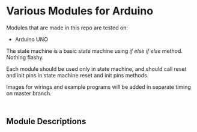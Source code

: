 Various Modules for Arduino
=

Modules that are made in this repo are tested on:
- Arduino UNO

The state machine is a basic state machine using _if else if else_ method. Nothing flashy. 

Each module should be used only in state machine, and should call reset and init pins in state machine reset and init pins methods. 

Images for wirings and example programs will be added in separate timing on master branch.

<br>Module Descriptions
-